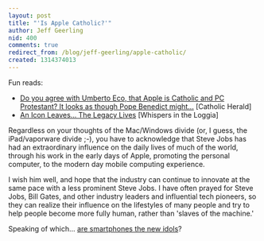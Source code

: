 ```yaml
---
layout: post
title: "'Is Apple Catholic?'"
author: Jeff Geerling
nid: 400
comments: true
redirect_from: /blog/jeff-geerling/apple-catholic/
created: 1314374013
---
```

<p>Fun reads:</p><ul><li><a href="http://www.catholicherald.co.uk/commentandblogs/2011/08/26/do-you-agree-with-umberto-eco-that-apple-is-catholic-and-pc-protestant-it-looks-as-though-pope-benedict-might%E2%80%A6/">Do you agree with Umberto Eco, that Apple is Catholic and PC Protestant? It looks as though Pope Benedict might...</a> [Catholic Herald]</li><li><a href="http://whispersintheloggia.blogspot.com/2011/08/icon-leaves-legacy-lives.html">An Icon Leaves... The Legacy Lives</a> [Whispers in the Loggia]</li></ul><p>Regardless on your thoughts of the Mac/Windows divide (or, I guess, the iPad/vaporware divide ;-), you have to acknowledge that Steve Jobs has had an extraordinary influence on the daily lives of much of the world, through his work in the early days of Apple, promoting the personal computer, to the modern day mobile computing experience.</p><p>I wish him well, and hope that the industry can continue to innovate at the same pace with a less prominent Steve Jobs. I have often prayed for Steve Jobs, Bill Gates, and other industry leaders and influential tech pioneers, so they can realize their influence on the lifestyles of many people and try to help people become more fully human, rather than 'slaves of the machine.'</p><p>Speaking of which... <a href="http://arstechnica.com/tech-policy/news/2011/08/forget-dagon-baal-and-asherah-smartphones-are-the-new-idols.ars">are smartphones the new idols</a>?</p>
